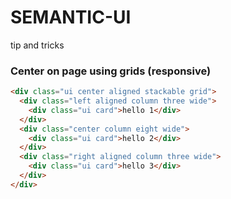 # SEMANTIC-UI
tip and tricks

### Center on page using grids (responsive)
```html
<div class="ui center aligned stackable grid">
  <div class="left aligned column three wide">
    <div class="ui card">hello 1</div>
  </div>
  <div class="center column eight wide">
    <div class="ui card">hello 2</div>
  </div>
  <div class="right aligned column three wide">
    <div class="ui card">hello 3</div>
  </div>
</div>
```

